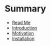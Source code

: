 # Summary

* [Read Me](README.md)
* [Introduction](introduction.md)
* [Motivation](docs/motivation.md)
* [Installation](docs/installation.md)

